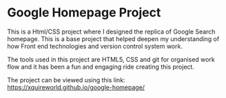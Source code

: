 # Google Homepage Project

This is a Html/CSS project where I designed the replica of Google Search homepage. This is a base project that helped deepen my understanding of how Front end technologies  and version control system work. 

The tools used in this project are HTML5, CSS and git for organised work flow and it has been a fun and engaging ride creating this project. 

The project can be viewed using this link: https://xquireworld.github.io/google-homepage/